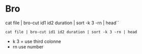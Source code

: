 # Bro

cat file \| bro-cut id1 id2 duration \| sort -k 3 -rn \| head\`\`

`cat file | bro-cut id1 id2 duration | sort -k 3 -rn | head`

* k 3 = use third colonne
* rn use number

